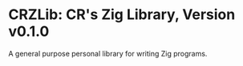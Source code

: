 # CRZLib: CR's Zig Library, Version v0.1.0 #

A general purpose personal library for writing Zig programs.
